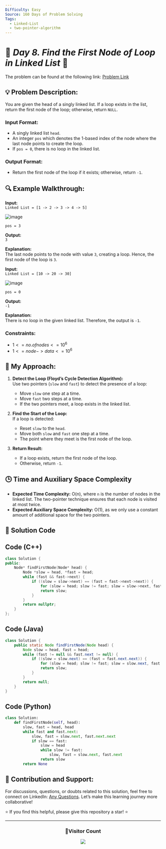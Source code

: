 ```yaml
---
Difficulty: Easy
Source: 160 Days of Problem Solving
Tags:
  - Linked-List
  - two-pointer-algorithm
---
```


# 🚀 _Day 8. Find the First Node of Loop in Linked List_ 🧠

The problem can be found at the following link: [Problem Link](https://www.geeksforgeeks.org/batch/gfg-160-problems/track/linked-list-gfg-160/problem/find-the-first-node-of-loop-in-linked-list--170645)

## 💡 **Problem Description:**

You are given the head of a singly linked list. If a loop exists in the list, return the first node of the loop; otherwise, return `NULL`.

### Input Format:

- A singly linked list `head`.
- An integer `pos` which denotes the 1-based index of the node where the last node points to create the loop.
- If `pos = 0`, there is no loop in the linked list.

### Output Format:

- Return the first node of the loop if it exists; otherwise, return `-1`.

## 🔍 **Example Walkthrough:**

**Input:**  
`Linked List = [1 -> 2 -> 3 -> 4 -> 5]`

![image](https://github.com/user-attachments/assets/5665433c-1636-4e86-b5ee-c2b220327255)

`pos = 3`

**Output:**  
`3`

**Explanation:**  
The last node points to the node with value `3`, creating a loop. Hence, the first node of the loop is `3`.

**Input:**  
`Linked List = [10 -> 20 -> 30]`

![image](https://github.com/user-attachments/assets/df0403ea-5b76-4d43-903f-4c71eea10d9f)

`pos = 0`

**Output:**  
`-1`

**Explanation:**  
There is no loop in the given linked list. Therefore, the output is `-1`.

### Constraints:

- $`1 <= no. of nodes <= 10^6`$
- $`1 <= node->data <= 10^6`$

## 🎯 **My Approach:**

1. **Detect the Loop (Floyd’s Cycle Detection Algorithm):**  
   Use two pointers (`slow` and `fast`) to detect the presence of a loop:

   - Move `slow` one step at a time.
   - Move `fast` two steps at a time.
   - If the two pointers meet, a loop exists in the linked list.

2. **Find the Start of the Loop:**  
   If a loop is detected:

   - Reset `slow` to the `head`.
   - Move both `slow` and `fast` one step at a time.
   - The point where they meet is the first node of the loop.

3. **Return Result:**
   - If a loop exists, return the first node of the loop.
   - Otherwise, return `-1`.

## 🕒 **Time and Auxiliary Space Complexity**

- **Expected Time Complexity:** O(n), where `n` is the number of nodes in the linked list. The two-pointer technique ensures that each node is visited at most twice.
- **Expected Auxiliary Space Complexity:** O(1), as we only use a constant amount of additional space for the two pointers.

## 📝 **Solution Code**

## Code (C++)

```cpp
class Solution {
public:
    Node* findFirstNode(Node* head) {
        Node *slow = head, *fast = head;
        while (fast && fast->next) {
            if ((slow = slow->next) == (fast = fast->next->next)) {
                for (slow = head; slow != fast; slow = slow->next, fast = fast->next);
                return slow;
            }
        }
        return nullptr;
    }
};
```

## Code (Java)

```java
class Solution {
    public static Node findFirstNode(Node head) {
        Node slow = head, fast = head;
        while (fast != null && fast.next != null) {
            if ((slow = slow.next) == (fast = fast.next.next)) {
                for (slow = head; slow != fast; slow = slow.next, fast = fast.next);
                return slow;
            }
        }
        return null;
    }
}
```

## Code (Python)

```python
class Solution:
    def findFirstNode(self, head):
        slow, fast = head, head
        while fast and fast.next:
            slow, fast = slow.next, fast.next.next
            if slow == fast:
                slow = head
                while slow != fast:
                    slow, fast = slow.next, fast.next
                return slow
        return None
```

## 🎯 **Contribution and Support:**

For discussions, questions, or doubts related to this solution, feel free to connect on LinkedIn: [Any Questions](https://www.linkedin.com/in/patel-hetkumar-sandipbhai-8b110525a/). Let’s make this learning journey more collaborative!

⭐ If you find this helpful, please give this repository a star! ⭐

---

<div align="center">
  <h3><b>📍Visitor Count</b></h3>
</div>

<p align="center">
  <img src="https://profile-counter.glitch.me/Hunterdii/count.svg" />
</p>
